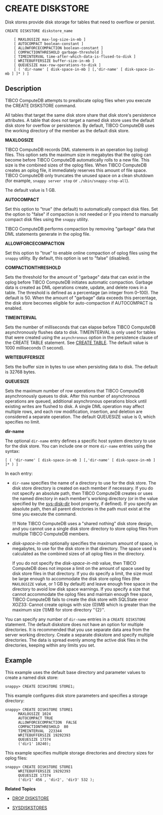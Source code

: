 # CREATE DISKSTORE

Disk stores provide disk storage for tables that need to overflow or persist.

```pre
CREATE DISKSTORE diskstore_name

    [ MAXLOGSIZE max-log-size-in-mb ]
    [ AUTOCOMPACT boolean-constant ]
    [ ALLOWFORCECOMPACTION boolean-constant ]
    [ COMPACTIONTHRESHOLD garbage-threshold ]
    [ TIMEINTERVAL time-after-which-data-is-flused-to-disk ]
    [ WRITEBUFFERSIZE buffer-size-in-mb ]
    [ QUEUESIZE max-row-operations-to-disk ]
    [ ( 'dir-name' [ disk-space-in-mb ] [,'dir-name' [ disk-space-in-mb ] ]* ) ]
```

## Description

TIBCO ComputeDB attempts to preallocate oplog files when you execute the CREATE DISKSTORE command. 

<!-- See [Preventing Disk Full Errors](../../best_practices/prevent_disk_full_errors.md) for more information.
-->
All tables that target the same disk store share that disk store's persistence attributes. A table that does not target a named disk store uses the default disk store for overflow or persistence. By default, TIBCO ComputeDB uses the working directory of the member as the default disk store.


**MAXLOGSIZE**

TIBCO ComputeDB records DML statements in an operation log (oplog) files. This option sets the maximum size in megabytes that the oplog can become before TIBCO ComputeDB automatically rolls to a new file. This size is the combined sizes of the oplog files. When TIBCO ComputeDB creates an oplog file, it immediately reserves this amount of file space. TIBCO ComputeDB only truncates the unused space on a clean shutdown (for example, `snappy server stop` or `./sbin/snappy-stop-all`).

The default value is 1 GB.

**AUTOCOMPACT**

Set this option to "true" (the default) to automatically compact disk files. Set the option to "false" if compaction is not needed or if you intend to manually compact disk files using the `snappy` utility.

TIBCO ComputeDB performs compaction by removing "garbage" data that DML statements generate in the oplog file.

**ALLOWFORCECOMPACTION**

Set this option to "true" to enable online compaction of oplog files using the `snappy` utility. By default, this option is set to "false" (disabled).

**COMPACTIONTHRESHOLD**

Sets the threshold for the amount of "garbage" data that can exist in the oplog before TIBCO ComputeDB initiates automatic compaction. Garbage data is created as DML operations create, update, and delete rows in a table. The threshold is defined as a percentage (an integer from 0–100). The default is 50. When the amount of "garbage" data exceeds this percentage, the disk store becomes eligible for auto-compaction if AUTOCOMPACT is enabled.

**TIMEINTERVAL**

Sets the number of milliseconds that can elapse before TIBCO ComputeDB asynchronously flushes data to disk. TIMEINTERVAL is only used for tables that were created using the `asynchronous` option in the persistence clause of the CREATE TABLE statement. See [CREATE TABLE](create-table.md). The default value is 1000 milliseconds (1 second).

**WRITEBUFFERSIZE**

Sets the buffer size in bytes to use when persisting data to disk. The default is 32768 bytes.

**QUEUESIZE**

Sets the maximum number of row operations that TIBCO ComputeDB asynchronously queues to disk. After this number of asynchronous operations are queued, additional asynchronous operations block until existing writes are flushed to disk. A single DML operation may affect multiple rows, and each row modification, insertion, and deletion are considered a separate operation. The default QUEUESIZE value is 0, which specifies no limit.

**dir-name**

The optional `dir-name` entry defines a specific host system directory to use for the disk store. You can include one or more `dir-name` entries using the syntax:

```pre
[ ( 'dir-name' [ disk-space-in-mb ] [,'dir-name' [ disk-space-in-mb ] ]* ) ]
```

In each entry:

* `dir-name` specifies the name of a directory to use for the disk store. The disk store directory is created on each member if necessary. If you do not specify an absolute path, then TIBCO ComputeDB creates or uses the named directory in each member's working directory (or in the value specified by the [sys-disk-dir](../../reference/configuration_parameters/sys-disk-dir.md) boot property, if defined). If you specify an absolute path, then all parent directories in the path must exist at the time you execute the command.

	!!! Note 
    	TIBCO ComputeDB uses a "shared nothing" disk store design, and you cannot use a single disk store directory to store oplog files from multiple TIBCO ComputeDB members. 

*   *disk-space-in-mb* optionally specifies the maximum amount of space, in megabytes, to use for the disk store in that directory. The space used is calculated as the combined sizes of all oplog files in the directory.

    If you do not specify the *disk-space-in-mb* value, then TIBCO ComputeDB does not impose a limit on the amount of space used by disk store files in that directory. If you do specify a limit, the size must be large enough to accommodate the disk store oplog files (the `MAXLOGSIZE` value, or 1 GB by default) and leave enough free space in the directory to avoid low disk space warnings. If you specify a size that cannot accommodate the oplog files and maintain enough free space, TIBCO ComputeDB fails to create the disk store with SQLState error XOZ33: Cannot create oplogs with size {0}MB which is greater than the maximum size {1}MB for store directory ''{2}''.

You can specify any number of `dir-name` entries in a `CREATE DISKSTORE` statement. The default diskstore does not have an option for multiple directories. It is recommended that you use separate data area from the server working directory.
Create a separate diskstore and specify multiple directories. The data is spread evenly among the active disk files in the directories, keeping within any limits you set.

## Example

This example uses the default base directory and parameter values to create a named disk store:

```pre
snappy> CREATE DISKSTORE STORE1;
```

This example configures disk store parameters and specifies a storage directory:

```pre
snappy> CREATE DISKSTORE STORE1
      MAXLOGSIZE 1024 
      AUTOCOMPACT TRUE
      ALLOWFORCECOMPACTION  FALSE 
      COMPACTIONTHRESHOLD  80
      TIMEINTERVAL  223344
      WRITEBUFFERSIZE 19292393
      QUEUESIZE 17374
      ('dir1' 10240);
```

This example specifies multiple storage directories and directory sizes for oplog files:

```pre
snappy> CREATE DISKSTORE STORE1 
      WRITEBUFFERSIZE 19292393
      QUEUESIZE 17374
      ('dir1' 456 , 'dir2', 'dir3' 532 );
```

**Related Topics**

* [DROP DISKSTORE](drop-diskstore.md)

* [SYSDISKSTORES](../system_tables/sysdiskstores.md)

